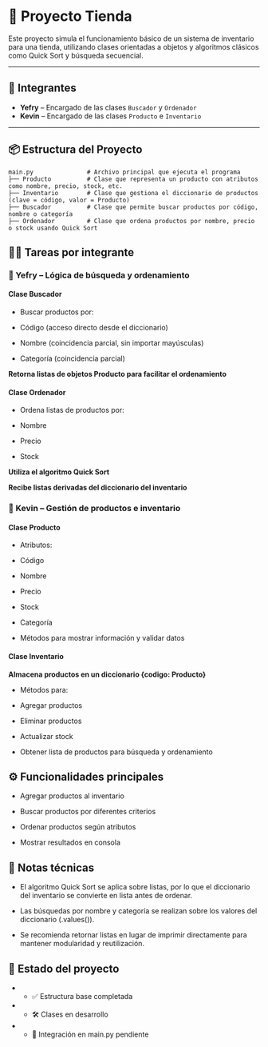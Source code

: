 # 🛒 Proyecto Tienda

Este proyecto simula el funcionamiento básico de un sistema de inventario para una tienda, utilizando clases orientadas a objetos y algoritmos clásicos como Quick Sort y búsqueda secuencial.

---

## 👥 Integrantes

- **Yefry** – Encargado de las clases `Buscador` y `Ordenador`
- **Kevin** – Encargado de las clases `Producto` e `Inventario`

---

## 📦 Estructura del Proyecto

```plaintext
main.py               # Archivo principal que ejecuta el programa
├── Producto          # Clase que representa un producto con atributos como nombre, precio, stock, etc.
├── Inventario        # Clase que gestiona el diccionario de productos (clave = código, valor = Producto)
├── Buscador          # Clase que permite buscar productos por código, nombre o categoría
├── Ordenador         # Clase que ordena productos por nombre, precio o stock usando Quick Sort
```

## 🧑‍💻 Tareas por integrante
### 🔹 Yefry – Lógica de búsqueda y ordenamiento
#### Clase Buscador
- Buscar productos por:

* Código (acceso directo desde el diccionario)

* Nombre (coincidencia parcial, sin importar mayúsculas)

* Categoría (coincidencia parcial)

**Retorna listas de objetos Producto para facilitar el ordenamiento**

#### Clase Ordenador
- Ordena listas de productos por:

* Nombre

* Precio

* Stock

**Utiliza el algoritmo Quick Sort**

**Recibe listas derivadas del diccionario del inventario**

### 🔹 Kevin – Gestión de productos e inventario
#### Clase Producto
- Atributos:

* Código

* Nombre

* Precio

* Stock

* Categoría

* Métodos para mostrar información y validar datos

#### Clase Inventario
**Almacena productos en un diccionario {codigo: Producto}**

- Métodos para:

* Agregar productos

* Eliminar productos

* Actualizar stock

* Obtener lista de productos para búsqueda y ordenamiento

## ⚙️ Funcionalidades principales
* Agregar productos al inventario

* Buscar productos por diferentes criterios

* Ordenar productos según atributos

* Mostrar resultados en consola

## 📌 Notas técnicas
* El algoritmo Quick Sort se aplica sobre listas, por lo que el diccionario del inventario se convierte en lista antes de ordenar.

* Las búsquedas por nombre y categoría se realizan sobre los valores del diccionario (.values()).

* Se recomienda retornar listas en lugar de imprimir directamente para mantener modularidad y reutilización.

## 🚀 Estado del proyecto
- * ✅ Estructura base completada

- * 🛠️ Clases en desarrollo

- * 🔄 Integración en main.py pendiente
